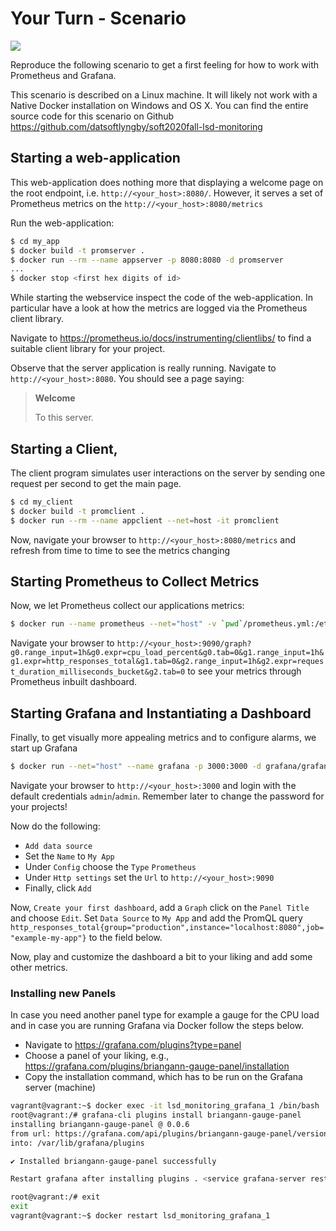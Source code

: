 # Your Turn - Scenario


![](images/your_turn.gif)

Reproduce the following scenario to get a first feeling for how to work with Prometheus and Grafana.

This scenario is described on a Linux machine. It will likely not work with a Native Docker installation on Windows and OS X. You can find the entire source code for this scenario on Github https://github.com/datsoftlyngby/soft2020fall-lsd-monitoring


## Starting a web-application

This web-application does nothing more that displaying a welcome page on the root endpoint, i.e. `http://<your_host>:8080/`. However, it serves a set of Prometheus metrics on the `http://<your_host>:8080/metrics`

Run the web-application:
~~~bash
$ cd my_app
$ docker build -t promserver .
$ docker run --rm --name appserver -p 8080:8080 -d promserver
...
$ docker stop <first hex digits of id>
~~~

While starting the webservice inspect the code of the web-application. In particular have a look at how the metrics are logged via the Prometheus client library.

Navigate to https://prometheus.io/docs/instrumenting/clientlibs/ to find a suitable client library for your project.

Observe that the server application is really running. Navigate to `http://<your_host>:8080`. You should see a page saying:

  > **Welcome**
  >
  > To this server.

## Starting a Client,

The client program simulates user interactions on the server by sending one request per second to get the main page.

~~~bash
$ cd my_client
$ docker build -t promclient .
$ docker run --rm --name appclient --net=host -it promclient
~~~

Now, navigate your browser to `http://<your_host>:8080/metrics` and refresh from time to time to see the metrics changing



## Starting Prometheus to Collect Metrics

Now, we let Prometheus collect our applications metrics:

~~~bash
$ docker run --name prometheus --net="host" -v `pwd`/prometheus.yml:/etc/prometheus/prometheus.yml -p 9090:9090 -d prom/prometheus
~~~

Navigate your browser to `http://<your_host>:9090/graph?g0.range_input=1h&g0.expr=cpu_load_percent&g0.tab=0&g1.range_input=1h&g1.expr=http_responses_total&g1.tab=0&g2.range_input=1h&g2.expr=request_duration_milliseconds_bucket&g2.tab=0` to see your metrics through Prometheus inbuilt dashboard.


## Starting Grafana and Instantiating a Dashboard

Finally, to get visually more appealing metrics and to configure alarms, we start up Grafana

~~~bash
$ docker run --net="host" --name grafana -p 3000:3000 -d grafana/grafana:4.5.2
~~~


Navigate your browser to `http://<your_host>:3000` and login with the default credentials `admin`/`admin`. Remember later to change the password for your projects!

Now do the following:

  * `Add data source`
  * Set the `Name` to `My App`
  * Under `Config` choose the `Type` `Prometheus`
  * Under `Http settings` set the `Url` to `http://<your_host>:9090`
  * Finally, click `Add`

Now, `Create your first dashboard`, add a `Graph` click on the `Panel Title` and choose `Edit`.
Set `Data Source` to `My App` and add the PromQL query  `http_responses_total{group="production",instance="localhost:8080",job="example-my-app"}` to the field below.

Now, play and customize the dashboard a bit to your liking and add some other metrics.


### Installing new Panels

In case you need another panel type for example a gauge for the CPU load and in case you are running Grafana via Docker follow the steps below.

  * Navigate to https://grafana.com/plugins?type=panel
  * Choose a panel of your liking, e.g., https://grafana.com/plugins/briangann-gauge-panel/installation
  * Copy the installation command, which has to be run on the Grafana server (machine)

~~~bash
vagrant@vagrant:~$ docker exec -it lsd_monitoring_grafana_1 /bin/bash
root@vagrant:/# grafana-cli plugins install briangann-gauge-panel
installing briangann-gauge-panel @ 0.0.6
from url: https://grafana.com/api/plugins/briangann-gauge-panel/versions/0.0.6/download
into: /var/lib/grafana/plugins

✔ Installed briangann-gauge-panel successfully

Restart grafana after installing plugins . <service grafana-server restart>

root@vagrant:/# exit
exit
vagrant@vagrant:~$ docker restart lsd_monitoring_grafana_1
~~~
